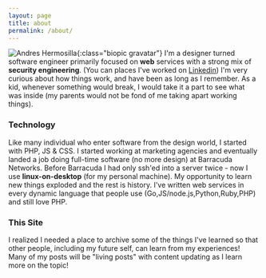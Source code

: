 ```yaml
---
layout: page
title: about
permalink: /about/
---
```


![Andres Hermosilla](https://s.gravatar.com/avatar/58987f3bfa62a795e169ee40ef459f0b?s=90){:class="biopic gravatar"}
I'm a designer turned software engineer primarily focused on **web** services with a strong mix of **security engineering**. (You can places I've worked on [Linkedin](https://www.linkedin.com/in/andreshermosilla/)) I'm very curious about how things work, and have been as long as I remember. As a kid, whenever something would break, I would take it a part to see what was inside (my parents would not be fond of me taking apart working things).

### Technology
Like many individual who enter software from the design world, I started with PHP, JS & CSS. I started working at marketing agencies and eventually landed a job doing full-time software (no more design) at Barracuda Networks. Before Barracuda I had only ssh'ed into a server twice - now I use **linux-on-desktop** (for my personal machine). My opportunity to learn new things exploded and the rest is history. I've written web services in every dynamic language that people use (Go,JS/node.js,Python,Ruby,PHP) and still love PHP.

### This Site
I realized I needed a place to archive some of the things I've learned so that other people, including my future self, can learn from my experiences! Many of my posts will be  "living posts" with content updating as I learn more on the topic!


